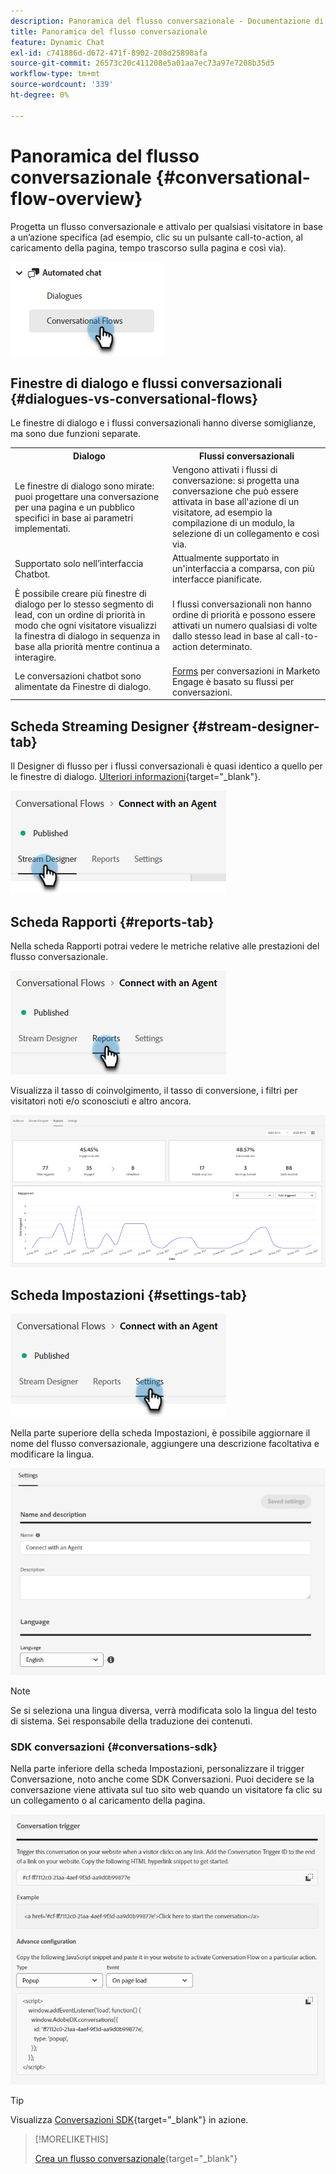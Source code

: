 ```yaml
---
description: Panoramica del flusso conversazionale - Documentazione di Marketo - Documentazione di prodotto
title: Panoramica del flusso conversazionale
feature: Dynamic Chat
exl-id: c741886d-d672-471f-8902-208d25898afa
source-git-commit: 26573c20c411208e5a01aa7ec73a97e7208b35d5
workflow-type: tm+mt
source-wordcount: '339'
ht-degree: 0%

---
```


# Panoramica del flusso conversazionale {#conversational-flow-overview}

Progetta un flusso conversazionale e attivalo per qualsiasi visitatore in base a un’azione specifica (ad esempio, clic su un pulsante call-to-action, al caricamento della pagina, tempo trascorso sulla pagina e così via).

![](assets/conversational-flow-overview-1.png)

## Finestre di dialogo e flussi conversazionali {#dialogues-vs-conversational-flows}

Le finestre di dialogo e i flussi conversazionali hanno diverse somiglianze, ma sono due funzioni separate.

<table>
 <tbody>
  <tr>
   <th style="width:50%">Dialogo</th>
   <th style="width:50%">Flussi conversazionali</th>
  </tr>
  <tr>
   <td>Le finestre di dialogo sono mirate: puoi progettare una conversazione per una pagina e un pubblico specifici in base ai parametri implementati.</td>
   <td>Vengono attivati i flussi di conversazione: si progetta una conversazione che può essere attivata in base all'azione di un visitatore, ad esempio la compilazione di un modulo, la selezione di un collegamento e così via.</td>
  </tr>
   <tr>
   <td>Supportato solo nell’interfaccia Chatbot.</td>
   <td>Attualmente supportato in un'interfaccia a comparsa, con più interfacce pianificate.</td>
  </tr>
  </tr>
   <tr>
   <td>È possibile creare più finestre di dialogo per lo stesso segmento di lead, con un ordine di priorità in modo che ogni visitatore visualizzi la finestra di dialogo in sequenza in base alla priorità mentre continua a interagire.</td>
   <td>I flussi conversazionali non hanno ordine di priorità e possono essere attivati un numero qualsiasi di volte dallo stesso lead in base al call-to-action determinato.</td>
  </tr>
  <tr>
   <td>Le conversazioni chatbot sono alimentate da Finestre di dialogo.</td>
   <td><a href="/help/marketo/product-docs/demand-generation/dynamic-chat/automated-chat/conversational-flow-settings-for-marketo-engage-forms.md" target="_blank">Forms</a> per conversazioni in Marketo Engage è basato su flussi per conversazioni.</td>
  </tr>
 </tbody>
</table>

## Scheda Streaming Designer {#stream-designer-tab}

Il Designer di flusso per i flussi conversazionali è quasi identico a quello per le finestre di dialogo. [Ulteriori informazioni](/help/marketo/product-docs/demand-generation/dynamic-chat/automated-chat/stream-designer.md){target="_blank"}.

![](assets/conversational-flow-overview-2.png)

## Scheda Rapporti {#reports-tab}

Nella scheda Rapporti potrai vedere le metriche relative alle prestazioni del flusso conversazionale.

![](assets/conversational-flow-overview-3.png)

Visualizza il tasso di coinvolgimento, il tasso di conversione, i filtri per visitatori noti e/o sconosciuti e altro ancora.

![](assets/conversational-flow-overview-4.png)

## Scheda Impostazioni {#settings-tab}

![](assets/conversational-flow-overview-5.png)

Nella parte superiore della scheda Impostazioni, è possibile aggiornare il nome del flusso conversazionale, aggiungere una descrizione facoltativa e modificare la lingua.

![](assets/conversational-flow-overview-6.png)

>[!NOTE]
>
>Se si seleziona una lingua diversa, verrà modificata solo la lingua del testo di sistema. Sei responsabile della traduzione dei contenuti.

### SDK conversazioni {#conversations-sdk}

Nella parte inferiore della scheda Impostazioni, personalizzare il trigger Conversazione, noto anche come SDK Conversazioni. Puoi decidere se la conversazione viene attivata sul tuo sito web quando un visitatore fa clic su un collegamento o al caricamento della pagina.

![](assets/conversational-flow-overview-7.png)

>[!TIP]
>
>Visualizza [Conversazioni SDK](https://experienceleague.adobe.com/tools/marketo-dynamic-chatbot/conversations-sdk/){target="_blank"} in azione.

>[!MORELIKETHIS]
>
>[Crea un flusso conversazionale](/help/marketo/product-docs/demand-generation/dynamic-chat/automated-chat/create-a-conversational-flow.md){target="_blank"}
